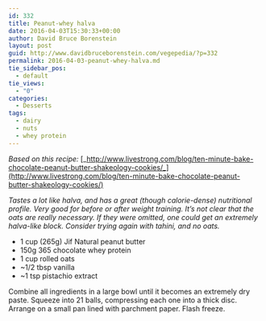 ```yaml
---
id: 332
title: Peanut-whey halva
date: 2016-04-03T15:30:33+00:00
author: David Bruce Borenstein
layout: post
guid: http://www.davidbruceborenstein.com/vegepedia/?p=332
permalink: 2016-04-03-peanut-whey-halva.md
tie_sidebar_pos:
  - default
tie_views:
  - "0"
categories:
  - Desserts
tags:
  - dairy
  - nuts
  - whey protein
---
```

_Based on this recipe:_ [_http://www.livestrong.com/blog/ten-minute-bake-chocolate-peanut-butter-shakeology-cookies/_](http://www.livestrong.com/blog/ten-minute-bake-chocolate-peanut-butter-shakeology-cookies/)

_Tastes a lot like halva, and has a great (though calorie-dense) nutritional profile. Very good for before or after weight training. It’s not clear that the oats are really necessary. If they were omitted, one could get an extremely halva-like block. Consider trying again with tahini, and no oats._

  * 1 cup (265g) Jif Natural peanut butter
  * 150g 365 chocolate whey protein
  * 1 cup rolled oats
  * ~1/2 tbsp vanilla
  * ~1 tsp pistachio extract

Combine all ingredients in a large bowl until it becomes an extremely dry paste. Squeeze into 21 balls, compressing each one into a thick disc. Arrange on a small pan lined with parchment paper. Flash freeze.